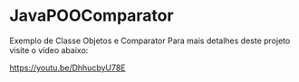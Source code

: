 # JavaPOOComparator
Exemplo de Classe Objetos e Comparator
Para mais detalhes deste projeto visite o vídeo abaixo:

https://youtu.be/DhhucbyU78E

